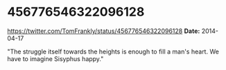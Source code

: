 # 456776546322096128
https://twitter.com/TomFrankly/status/456776546322096128
**Date:** 2014-04-17

"The struggle itself towards the heights is enough to fill a man's heart. We have to imagine Sisyphus happy."
